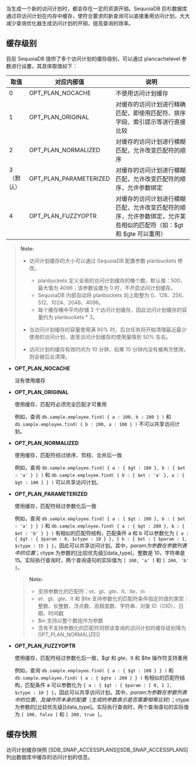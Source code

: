 [^_^]:
    访问计划缓存 
    作者：杨上德
    时间：20190509
    评审意见
    王涛：时间：
    许建辉：时间：
    市场部：时间：20190530


当生成一个新的访问计划时，都会存在一定的资源开销。SequoiaDB 巨杉数据库通过将访问计划在内存中缓存，使符合要求的新查询可以直接重用访问计划，大大减少查询优化器生成访问计划的开销，提高查询的效率。

缓存级别
----

目前 SequoiaDB 提供了多个访问计划的缓存级别，可以通过 plancachelevel 参数进行设置，其具体取值如下：

| 取值      | 对应内部值             | 说明 |
| --------- | ---------------------- | ---- |
| 0         | OPT_PLAN_NOCACHE       | 不使用访问计划缓存 |
| 1         | OPT_PLAN_ORIGINAL      | 对缓存的访问计划进行精确匹配，即使用匹配符、排序字段、索引提示等进行直接比较 |
| 2         | OPT_PLAN_NORMALIZED    | 对缓存的访问计划进行模糊匹配，允许改变匹配符的顺序 |
| 3（默认） | OPT_PLAN_PARAMETERIZED | 对缓存的访问计划进行模糊匹配，允许改变匹配符的顺序，允许参数绑定 |
| 4         | OPT_PLAN_FUZZYOPTR     | 对缓存的访问计划进行模糊匹配，允许改变匹配符的顺序，允许参数绑定，允许某些相似的匹配符（如：$gt 和 $gte 可以重用） |

> **Note:**
>
> - 访问计划缓存的大小可以通过 SequoiaDB 配置参数 planbuckets 修改。
>
>    - planbuckets 定义全局的访问计划缓存的桶个数，默认值：500，最大值为 4096；该参数设置为 0 时，不开启访问计划缓存。
>    - SequoiaDB 内部自动将 planbuckets 向上取整为 0、128、256、512、1024、2048、4096。
>    - 每个缓存桶中平均存储 3 个访问计划缓存，因此访问计划缓存的容量约为 planbuckets * 3。
>
> - 当访问计划缓存的容量使用满 80% 时，后台任务将开始清理最近最少使用的访问计划，直至访问计划缓存的使用量降到 50% 左右。
> - 访问计划的缓存有效时间为 10 分钟，如果 10 分钟内没有被再次使用，则会被后台清理。

- **OPT_PLAN_NOCACHE**

   没有使用缓存

- **OPT_PLAN_ORIGINAL**

   使用缓存，匹配符必须完全匹配才可重用

   例如，查询 ```db.sample.employee.find( { a : 100, b : 200 } )``` 和 ```db.sample.employee.find( { b : 200, a : 100 } )``` 不可以共享访问计划。

- **OPT_PLAN_NORMALIZED**

   使用缓存，匹配符经过排序、剪枝、合并后一致

   例如，查询 ```db.sample.employee.find( { a : { $gt : 100 }, b : { $et : 'a' } } )``` 和 ```db.sample.employee.find( { b : { $et : 'a' }, a : { $gt : 100 } } )``` 可以共享访问计划。

- **OPT_PLAN_PARAMETERIZED**

   使用缓存，匹配符经过参数化后一致

   例如，查询 ```db.sample.employee.find( { a : { $gt : 100 }, b : { $et : 'a' } } )``` 和 ```db.sample.employee.find( { a : { $gt : 200 }, b : { $et : 'b' } } )``` 有相似的匹配符结构，匹配条件 a 和 b 可以参数化为 ```{ a : { $gt : { $param : 0, $ctype : 10 } }, { b : { $et : { $param : 1, $ctype : 15 } }```，因此可以共享访问计划。其中，$param 为参数在参数列表中的位置；$ctype 为参数的[比较优先级][data_type]，整数是 10，字符串是 15。实际执行查询时，两个查询语句的实际值为 ```[ 100, 'a' ]``` 和 ```[ 200, 'b' ]```。

   >   **Note:**
   >
   >   *   支持参数化的匹配符：$et、$gt、$gte、$lt、$lte、$in
   >   *   $et、$gt、$gte、$lt 和 $lte 支持参数化的匹配符条件指定的值的类型：整数、长整数、浮点数、高精度数、字符串、对象 ID（OID）、日期、时间戳
   >   *   $in 支持以整个数组作为参数
   >   *   含有不支持参数化的匹配符将把该查询的访问计划的缓存级别降为 OPT_PLAN_NORMALIZED

- **OPT_PLAN_FUZZYOPTR**
  
   使用缓存，匹配符经过参数化后一致，$gt 和 $gte、$lt 和 $lte 操作符支持重用

   例如，查询 ```db.sample.employee.find( { a : { $gt : 100 } } )``` 和 ```db.sample.employee.find( { a : { $gte : 200 } } )``` 有相似的匹配符结构，匹配条件 a 可以参数化为 ```{ a : { $gt : { $param : [ 0, 1 ], $ctype : 10 } }```，因此可以共享访问计划。其中，$param 为参数在参数列表中的位置，及操作符本身的配置（生成的参数表示是否需要相等比较）；$ctype 为参数的[比较优先级][data_type]。实际执行查询时，两个查询语句的实际值为 ```[ 100, false ]``` 和 ```[ 200, true ]```。

缓存快照
----
访问计划缓存快照 [SDB_SNAP_ACCESSPLANS][SDB_SNAP_ACCESSPLANS] 列出数据库中缓存的访问计划的信息。



[^_^]:
    本文使用到的所有内部链接及引用
[data_type]:manual/Distributed_Engine/Architecture/Data_Model/data_type.md
[SDB_SNAP_ACCESSPLANS]:manual/Manual/Snapshot/SDB_SNAP_ACCESSPLANS.md